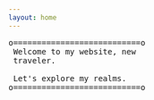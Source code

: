 ```yaml
---
layout: home
---
```


<pre>
o===========================o
 Welcome to my website, new
 traveler.      

 Let's explore my realms.     
o===========================o
</pre>
